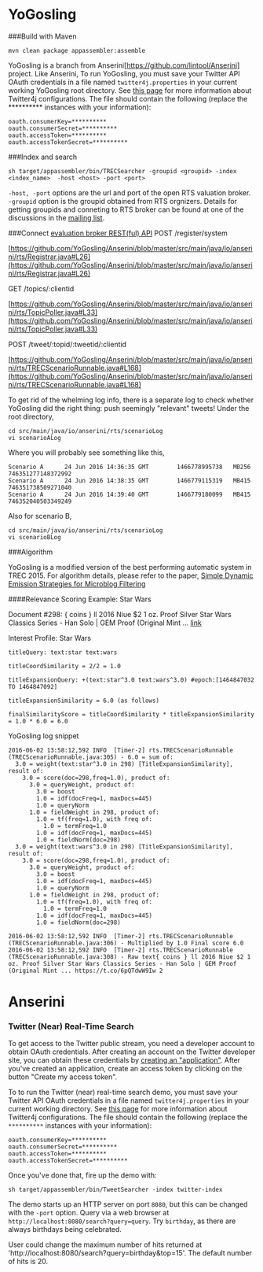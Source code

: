 YoGosling
========

###Build with Maven

```
mvn clean package appassembler:assemble
```

YoGosling is a branch from Anserini[https://github.com/lintool/Anserini] project. Like Anserini, To run YoGosling, you must save your Twitter API OAuth credentials in a file named `twitter4j.properties` in your current working YoGosling root directory. See [this page](http://twitter4j.org/en/configuration.html) for more information about Twitter4j configurations. The file should contain the following (replace the ********** instances with your information):

	oauth.consumerKey=**********
	oauth.consumerSecret=**********
	oauth.accessToken=**********
	oauth.accessTokenSecret=**********

###Index and search 

```
sh target/appassembler/bin/TRECSearcher -groupid <groupid> -index <index_name>  -host <host> -port <port> 
```

`-host, -port` options are the url and port of the open RTS valuation broker. `-groupid` option is the groupid obtained from RTS orgnizers. Details for getting groupids and conneting to RTS broker can be found at one of the discussions in the [mailing list](https://groups.google.com/forum/#!topic/trec-rts/aGbZNFhibcg). 


###Connect [evaluation broker REST(ful) API](https://github.com/trecrts/trecrts-eval/tree/master/trecrts-server) 
POST /register/system 

[https://github.com/YoGosling/Anserini/blob/master/src/main/java/io/anserini/rts/Registrar.java#L26](https://github.com/YoGosling/Anserini/blob/master/src/main/java/io/anserini/rts/Registrar.java#L26)

GET /topics/:clientid

[https://github.com/YoGosling/Anserini/blob/master/src/main/java/io/anserini/rts/TopicPoller.java#L33](https://github.com/YoGosling/Anserini/blob/master/src/main/java/io/anserini/rts/TopicPoller.java#L33)

POST /tweet/:topid/:tweetid/:clientid

[https://github.com/YoGosling/Anserini/blob/master/src/main/java/io/anserini/rts/TRECScenarioRunnable.java#L168](https://github.com/YoGosling/Anserini/blob/master/src/main/java/io/anserini/rts/TRECScenarioRunnable.java#L168)

To get rid of the whelming log info, there is a separate log to check whether YoGosling did the right thing: push seemingly "relevant" tweets! Under the root directory, 


	cd src/main/java/io/anserini/rts/scenarioLog
	vi scenarioALog 

Where you will probably see something like this,

	Scenario A      24 Jun 2016 14:36:35 GMT        1466778995738   MB256   746351277148372992
	Scenario A      24 Jun 2016 14:38:35 GMT        1466779115319   MB415   746351738509271040
	Scenario A      24 Jun 2016 14:39:40 GMT        1466779180099   MB415   746352040503349249

Also for scenario B,

	cd src/main/java/io/anserini/rts/scenarioLog
	vi scenarioBLog 


###Algorithm

YoGosling is a modified version of the best performing automatic system in TREC 2015. For algorithm details, please refer to the paper, [Simple Dynamic Emission Strategies for Microblog Filtering](https://cs.uwaterloo.ca/~jimmylin/publications/Tan_etal_SIGIR2016b.pdf)

####Relevance Scoring Example: Star Wars 

Document #298: { coins } ll 2016 Niue $2 1 oz. Proof Silver Star Wars Classics Series - Han Solo | GEM Proof (Original Mint ... [link](https://t.co/6pQTdwW9Iw) 

Interest Profile: Star Wars

	titleQuery: text:star text:wars 

	titleCoordSimilarity = 2/2 = 1.0 

	titleExpansionQuery: +(text:star^3.0 text:wars^3.0) #epoch:[1464847032 TO 1464847092]
	
	titleExpansionSimilarity = 6.0 (as follows)
	
	finalSimilarityScore = titleCoordSimilarity * titleExpansionSimilarity = 1.0 * 6.0 = 6.0

YoGosling log snippet

```
2016-06-02 13:58:12,592 INFO  [Timer-2] rts.TRECScenarioRunnable (TRECScenarioRunnable.java:305) - 6.0 = sum of:
  3.0 = weight(text:star^3.0 in 298) [TitleExpansionSimilarity], result of:
    3.0 = score(doc=298,freq=1.0), product of:
      3.0 = queryWeight, product of:
        3.0 = boost
        1.0 = idf(docFreq=1, maxDocs=445)
        1.0 = queryNorm
      1.0 = fieldWeight in 298, product of:
        1.0 = tf(freq=1.0), with freq of:
          1.0 = termFreq=1.0
        1.0 = idf(docFreq=1, maxDocs=445)
        1.0 = fieldNorm(doc=298)
  3.0 = weight(text:wars^3.0 in 298) [TitleExpansionSimilarity], result of:
    3.0 = score(doc=298,freq=1.0), product of:
      3.0 = queryWeight, product of:
        3.0 = boost
        1.0 = idf(docFreq=1, maxDocs=445)
        1.0 = queryNorm
      1.0 = fieldWeight in 298, product of:
        1.0 = tf(freq=1.0), with freq of:
          1.0 = termFreq=1.0
        1.0 = idf(docFreq=1, maxDocs=445)
        1.0 = fieldNorm(doc=298)

2016-06-02 13:58:12,592 INFO  [Timer-2] rts.TRECScenarioRunnable (TRECScenarioRunnable.java:306) - Multiplied by 1.0 Final score 6.0
2016-06-02 13:58:12,592 INFO  [Timer-2] rts.TRECScenarioRunnable (TRECScenarioRunnable.java:308) - Raw text{ coins } ll 2016 Niue $2 1 oz. Proof Silver Star Wars Classics Series - Han Solo | GEM Proof (Original Mint ... https://t.co/6pQTdwW9Iw 2

```





Anserini
========

### Twitter (Near) Real-Time Search

To get access to the Twitter public stream, you need a developer account to obtain OAuth credentials. After creating an account on the Twitter developer site, you can obtain these credentials by [creating an "application"](https://dev.twitter.com/apps/new). After you've created an application, create an access token by clicking on the button "Create my access token".

To to run the Twitter (near) real-time search demo, you must save your Twitter API OAuth credentials in a file named `twitter4j.properties` in your current working directory. See [this page](http://twitter4j.org/en/configuration.html) for more information about Twitter4j configurations. The file should contain the following (replace the `**********` instances with your information):

```
oauth.consumerKey=**********
oauth.consumerSecret=**********
oauth.accessToken=**********
oauth.accessTokenSecret=**********
```

Once you've done that, fire up the demo with:

```
sh target/appassembler/bin/TweetSearcher -index twitter-index
```

The demo starts up an HTTP server on port `8080`, but this can be changed with the `-port` option. Query via a web browser at `http://localhost:8080/search?query=query`. Try `birthday`, as there are always birthdays being celebrated. 

User could change the maximum number of hits returned at 'http://localhost:8080/search?query=birthday&top=15'. The default number of hits is 20. 
